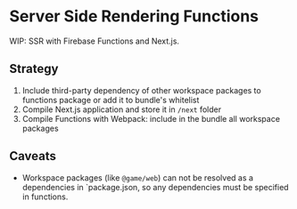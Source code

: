 # Server Side Rendering Functions

WIP: SSR with Firebase Functions and Next.js.

## Strategy

1. Include third-party dependency of other workspace packages to functions package or add it to bundle's whitelist
1. Compile Next.js application and store it in `/next` folder
1. Compile Functions with Webpack: include in the bundle all workspace packages

## Caveats

- Workspace packages (like `@game/web`) can not be resolved as a dependencies in `package.json, so any dependencies must be specified in functions.